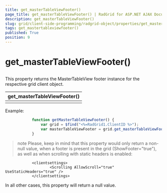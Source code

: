 ```yaml
---
title: get_masterTableViewFooter()
page_title: get_masterTableViewFooter() | RadGrid for ASP.NET AJAX Documentation
description: get_masterTableViewFooter()
slug: grid/client-side-programming/radgrid-object/properties/get_mastertableviewfooter()
tags: get_mastertableviewfooter()
published: True
position: 9
---
```


# get_masterTableViewFooter()



## 

This property returns the MasterTableView footer instance for the respective grid client object.


|  **get_masterTableViewFooter()**  |
| ------ |
||

Example:

````JavaScript
	        function getMasterTableViewFooter() {
	            var grid = $find("<%=RadGrid1.ClientID %>");
	            var masterTableViewFooter = grid.get_masterTableViewFooter();
	        }
````



>note Please, keep in mind that this property would only return a non-null value, when a footer is present in the grid (ShowFooter="true"), as well as when scrolling with static headers is enabled:
>


````ASPNET
	        <clientsettings>
	                <Scrolling AllowScroll="true" UseStaticHeaders="true" />
	        </clientsettings>
````



In all other cases, this property will return a null value.
